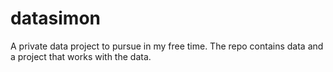 # datasimon
A private data project to pursue in my free time. The repo contains data and a project that works with the data. 
